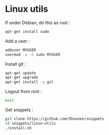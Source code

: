 
# Linux utils

If under Debian, do this as root :

````bash
apt-get install sudo
````

Add a user :

````bash
adduser MYUSER
usermod -a -G sudo MYUSER
````

Ìnstall git :

````bash
apt-get update
apt-get upgrade
apt-get install -y git
````

Logout from root :

````bash
exit
````

Get snippets :

````bash
git clone https://github.com/Shuunen/snippets
cd snippets/linux-utils
./install.sh
````
